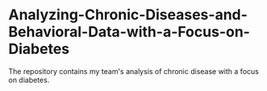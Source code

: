 # Analyzing-Chronic-Diseases-and-Behavioral-Data-with-a-Focus-on-Diabetes
The repository contains my team's analysis of chronic disease with a focus on diabetes.
